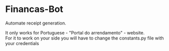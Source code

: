 # Financas-Bot
 
Automate receipt generation. 

It only works for Portuguese - "Portal do arrendamento" - website.  
For it to work on your side you will have to change the constants.py file with your credentials
